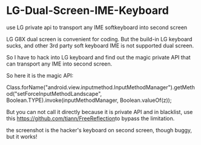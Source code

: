 # LG-Dual-Screen-IME-Keyboard
use LG private api to transport any IME softkeyboard into second screen

LG G8X dual screen is convenient for coding. But the build-in LG keyboard sucks, and other 3rd party soft keyboard IME is not supported dual screen.

So I have to hack into LG keyboard and find out the magic private API that can transport any IME into second screen.

So here it is the magic API:

Class.forName("android.view.inputmethod.InputMethodManager").getMethod("setForceInputMethodLandscape", Boolean.TYPE).invoke(inputMethodManager, Boolean.valueOf(z));

But you can not call it directly because it is private API and in blacklist, use this ​https://github.com/tiann/FreeReflection​​​ to bypass the limitation.

the screenshot is the hacker's keyboard on second screen, though buggy, but it works!


 
